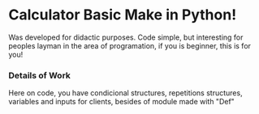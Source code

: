 <h1>Calculator Basic Make in Python!</h1>

<p>Was developed for didactic purposes. Code simple, but interesting for peoples layman in the area 
of programation, if you is beginner, this is for you!</p>

<h3>Details of Work</h3>
<p>Here on code, you have condicional structures, repetitions structures, variables and inputs for
 clients, besides of module made with "Def"</p>
